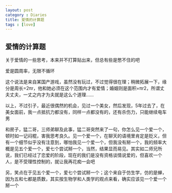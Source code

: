 ```yaml
---
layout: post
category : Diaries
title: 爱情的计算题
tags : [love]
---
```

## 爱情的计算题 ##

关于爱情的一些思考，本来并不打算贴出来，但总有些是憋不住的吧 


 



爱是圆周率，无限不循环

 

这个说法是来自某国产游戏，虽然没有玩过，不过觉得很在理；稍微拓展一下，缘分是周长=2πr，他和她必须在这个范围内才有爱情；婚姻则是面积=πr2，所谓丈夫丈夫，一丈之内才为夫就是这么个道理……

 

以上，不过引子，最近很偶然的机会，见过一个美女，然后发现，5年过去了，在美女面前，我一点抵抗力都没有，同样一点都没有的，还有杀伤力，只能继续电车男

 

和房子，猛二哥，三师弟聊及此事，猛二哥突然来了一句，你怎么见一个爱一个，顿时如一记闷棍，害我思考良久。见一个爱一个，在聊天的语境里肯定是贬义，但有一个细节似乎没有注意到，哪怕我见一个爱一个，但我没有掰一个，我的频率大概是见五个爱一个，爱七个尝试掰一个，当然，结果显而易见。其实如二师兄所说，我们已经过了恋爱的阶段，现在的我们是没有资格谈情说爱的，但喜欢一个人，是不受理性控制的，就让我再花痴一会吧

 

另，笑点在于见五个爱一个，爱七个尝试掰一个；这个来自于仿生学，仿的是蝉，因为五和七都是质数，其实按生物学和人类学的观点来看，确实应该见一个爱一个掰一个
